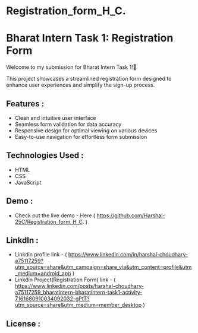 # Registration_form_H_C.
# Bharat Intern Task 1: Registration Form

Welcome to my submission for Bharat Intern Task 1!🚀

This project showcases a streamlined registration form designed to enhance user experiences and simplify the sign-up process. 

## Features :
- Clean and intuitive user interface
- Seamless form validation for data accuracy
- Responsive design for optimal viewing on various devices
- Easy-to-use navigation for effortless form submission
  

## Technologies Used :
- HTML
- CSS
- JavaScript


## Demo :
- Check out the live demo - Here (  https://github.com/Harshal-25C/Registration_form_H_C.  )


## LinkdIn :
- Linkdin profile link - (  https://www.linkedin.com/in/harshal-choudhary-a75117259?utm_source=share&utm_campaign=share_via&utm_content=profile&utm_medium=android_app  )
- Linkdin Project(Registration Form) link - (  https://www.linkedin.com/posts/harshal-choudhary-a75117259_bharatintern-bharatintern-task1-activity-7161680910034092032-gPtT?utm_source=share&utm_medium=member_desktop  )

## License :


